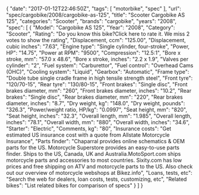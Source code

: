 {
    "date": "2017-01-12T22:46:50Z",
    "tags": [
        "motorbike",
        "spec"
    ],
    "url": "spec\/cargobike\/2008\/cargobike-as-125",
    "title": "Scooter Cargobike AS 125",
    "categories": "Scooter",
    "brands": "cargobike",
    "years": "2008",
    "spec": [
        {
            "Model": "Cargobike AS 125",
            "Year": "2008",
            "Category": "Scooter",
            "Rating": "Do you know this bike?Click here to rate it. We miss 2 votes to show the rating",
            "Displacement, ccm": "125.00",
            "Displacement, cubic inches": "7.63",
            "Engine type": "Single cylinder, four-stroke",
            "Power, HP": "14.75",
            "Power at RPM": "9500",
            "Compression": "12.5:1",
            "Bore x stroke, mm": "57.0 x 48.6",
            "Bore x stroke, inches": "2.2 x 1.9",
            "Valves per cylinder": "2",
            "Fuel system": "Carburettor",
            "Fuel control": "Overhead Cams (OHC)",
            "Cooling system": "Liquid",
            "Gearbox": "Automatic",
            "Frame type": "Double tube single cradle frame in high tensile strength steel",
            "Front tyre": "120\/70-15",
            "Rear tyre": "130\/80-15",
            "Front brakes": "Single disc",
            "Front brakes diameter, mm": "260",
            "Front brakes diameter, inches": "10.2",
            "Rear brakes": "Single disc",
            "Rear brakes diameter, mm": "220",
            "Rear brakes diameter, inches": "8.7",
            "Dry weight, kg": "148.0",
            "Dry weight, pounds": "326.3",
            "Power\/weight ratio, HP\/kg": "0.0997",
            "Seat height, mm": "820",
            "Seat height, inches": "32.3",
            "Overall length, mm": "1.985",
            "Overall length, inches": "78.1",
            "Overall width, mm": "880",
            "Overall width, inches": "34.6",
            "Starter": "Electric",
            "Comments, kg": "80",
            "Insurance costs": "Get estimated US insurance cost with a quote from Allstate Motorcycle Insurance",
            "Parts finder": "Chaparral provides online schematics & OEM parts for the US.   Motorcycle Superstore provides an easy-to-use parts finder. Ships to the US, Canada, UK and Australia.MotoSport.com ships motorcycle parts and accessories to most countries.    Sixity.com has low prices and free shipping on ATV and motorcycle parts to the US. Also check out our overview of motorcycle webshops at Bikez.info",
            "Loans, tests, etc": "Search the web for dealers, loan costs, tests, customizing, etc",
            "Related bikes": "List related bikes for comparison of specs"
        }
    ]
}